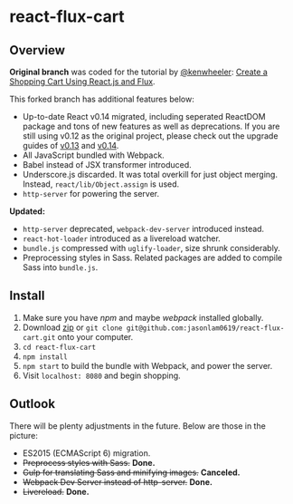 react-flux-cart
===============

## Overview

**Original branch** was coded for the tutorial by [@kenwheeler](https://twitter.com/ken_wheeler): [Create a Shopping Cart Using React.js and Flux](https://scotch.io/tutorials/creating-a-simple-shopping-cart-with-react-js-and-flux).

This forked branch has additional features below:

* Up-to-date React v0.14 migrated, including seperated ReactDOM package and tons of new features as well as deprecations. If you are still using v0.12 as the original project, please check out the upgrade guides of [v0.13](https://facebook.github.io/react/blog/2015/03/10/react-v0.13.html) and [v0.14](https://facebook.github.io/react/blog/2015/10/07/react-v0.14.html).
* All JavaScript bundled with Webpack.
* Babel instead of JSX transformer introduced.
* Underscore.js discarded. It was total overkill for just object merging. Instead, `react/lib/Object.assign` is used.
* `http-server` for powering the server.

**Updated:**

* `http-server` deprecated, `webpack-dev-server` introduced instead.
* `react-hot-loader` introduced as a livereload watcher.
* `bundle.js` compressed with `uglify-loader`, size shrunk considerably.
* Preprocessing styles in Sass. Related packages are added to compile Sass into `bundle.js`.

## Install

1. Make sure you have *npm* and maybe *webpack* installed globally.
2. Download [zip](https://github.com/jasonlam0619/react-flux-cart/archive/master.zip) or `git clone git@github.com:jasonlam0619/react-flux-cart.git` onto your computer.
2. `cd react-flux-cart`
3. `npm install`
4. `npm start` to build the bundle with Webpack, and power the server.
5. Visit `localhost: 8080` and begin shopping.

## Outlook

There will be plenty adjustments in the future. Below are those in the picture:

* ES2015 (ECMAScript 6) migration.
* ~~Preprocess styles with Sass.~~ **Done.**
* ~~Gulp for translating Sass and minifying images.~~ **Canceled.**
* ~~Webpack Dev Server instead of http-server.~~ **Done.**
* ~~Livereload.~~ **Done.**